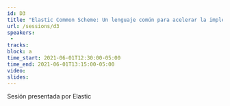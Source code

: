 ```yaml
---
id: D3
title: "Elastic Common Scheme: Un lenguaje común para acelerar la implementación de analítica de datos"
url: /sessions/d3
speakers:
 - 
tracks:
block: a
time_start: 2021-06-01T12:30:00-05:00
time_end: 2021-06-01T13:15:00-05:00
video:
slides:
---
```


Sesión presentada por Elastic
